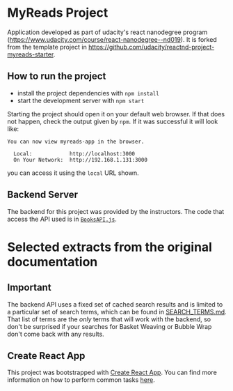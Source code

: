 # MyReads Project

Application developed as part of udacity's react nanodegree program (https://www.udacity.com/course/react-nanodegree--nd019). It is forked from the template project in https://github.com/udacity/reactnd-project-myreads-starter.

## How to run the project

* install the project dependencies with `npm install`
* start the development server with `npm start`

Starting the project should open it on your default web browser. If that does not happen, check the output given by `npm`. If it was successful it will look like:
```
You can now view myreads-app in the browser.

  Local:            http://localhost:3000
  On Your Network:  http://192.168.1.131:3000
```
you can access it using the `local` URL shown.

## Backend Server

The backend for this project was provided by the instructors. The code that access the API used is in [`BooksAPI.js`](src/BooksAPI.js).

# Selected extracts from the original documentation

## Important
The backend API uses a fixed set of cached search results and is limited to a particular set of search terms, which can be found in [SEARCH_TERMS.md](SEARCH_TERMS.md). That list of terms are the _only_ terms that will work with the backend, so don't be surprised if your searches for Basket Weaving or Bubble Wrap don't come back with any results.

## Create React App

This project was bootstrapped with [Create React App](https://github.com/facebookincubator/create-react-app). You can find more information on how to perform common tasks [here](https://github.com/facebookincubator/create-react-app/blob/master/packages/react-scripts/template/README.md).
